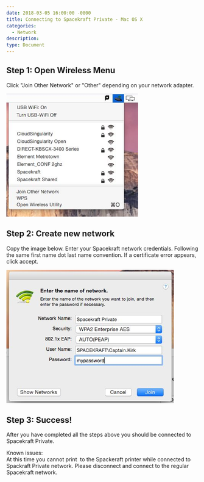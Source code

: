 ```yaml
---
date: 2018-03-05 16:00:00 -0800
title: Connecting to Spacekraft Private - Mac OS X
categories:
  - Network
description:
type: Document
---
```


<u><em><strong></strong></em></u>

## Step 1: Open Wireless Menu

Click "Join Other Network" or "Other" depending on your network adapter.

![](/uploads/step1.JPG)

## Step 2: Create new network

Copy the image below. Enter your Spacekraft network credentials. Following the same first name dot last name convention. If a certificate error appears, click accept.

![](/uploads/step2.JPG)

## Step 3: Success\!

After you have completed all the steps above you should be connected to Spacekraft Private.

Known issues:<br>At this time you cannot print &nbsp;to the Spackeraft printer while connected to Spackraft Private network. Please disconnect and connect to the regular Spacekraft network.